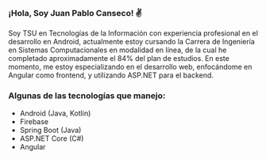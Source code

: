 ### ¡Hola, Soy Juan Pablo Canseco! ✌️
Soy TSU en Tecnologías de la Información con experiencia profesional en el desarrollo en Android, actualmente estoy cursando la Carrera de Ingeniería en Sistemas Computacionales en modalidad en línea, de la cual he completado aproximadamente el 84% del plan de estudios. En este momento, me estoy especializando en el desarrollo web, enfocándome en Angular como frontend, y utilizando ASP.NET para el backend.

### Algunas de las tecnologías que manejo:
- Android (Java, Kotlin)
- Firebase
- Spring Boot (Java)
- ASP.NET Core (C#)
- Angular


